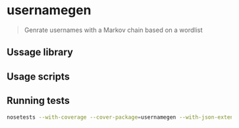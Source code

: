 # usernamegen
> Genrate usernames with a Markov chain based on a wordlist

## Ussage library

## Usage scripts

## Running tests
```bash
nosetests --with-coverage --cover-package=usernamegen --with-json-extended
```
